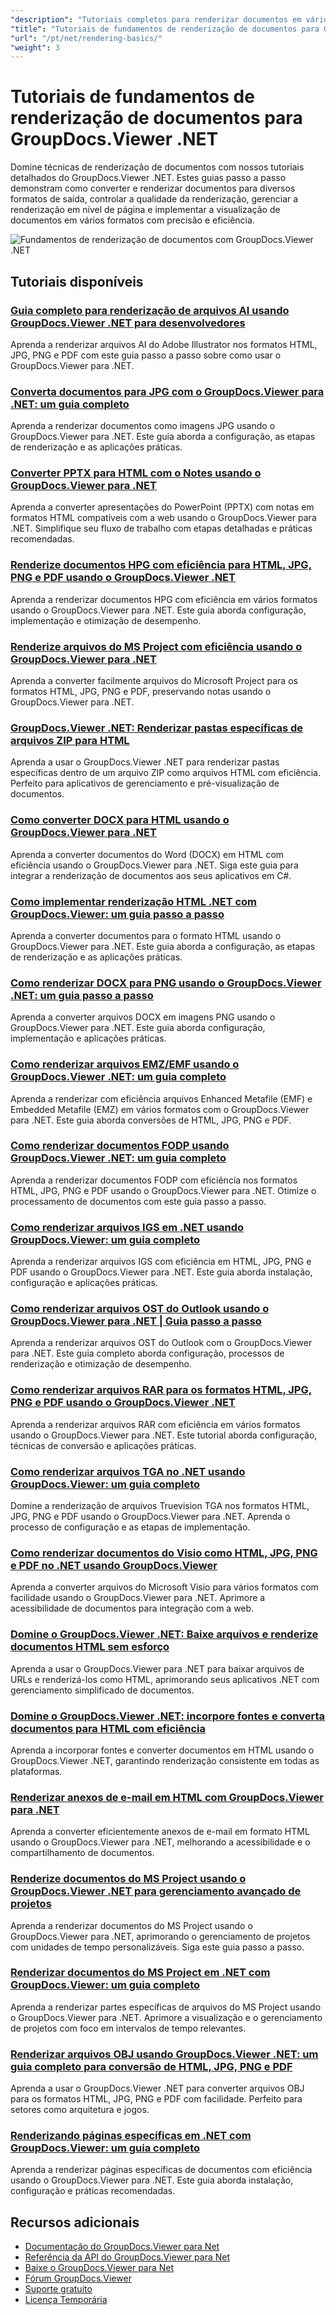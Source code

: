```yaml
---
"description": "Tutoriais completos para renderizar documentos em vários formatos de saída, incluindo HTML, PDF e formatos de imagem usando o GroupDocs.Viewer para .NET."
"title": "Tutoriais de fundamentos de renderização de documentos para GroupDocs.Viewer .NET"
"url": "/pt/net/rendering-basics/"
"weight": 3
---
```


# Tutoriais de fundamentos de renderização de documentos para GroupDocs.Viewer .NET

Domine técnicas de renderização de documentos com nossos tutoriais detalhados do GroupDocs.Viewer .NET. Estes guias passo a passo demonstram como converter e renderizar documentos para diversos formatos de saída, controlar a qualidade da renderização, gerenciar a renderização em nível de página e implementar a visualização de documentos em vários formatos com precisão e eficiência.

![Fundamentos de renderização de documentos com GroupDocs.Viewer .NET](/viewer/rendering-basics/image.png)

## Tutoriais disponíveis

### [Guia completo para renderização de arquivos AI usando GroupDocs.Viewer .NET para desenvolvedores](./render-ai-groupdocs-viewer-net-guide/)
Aprenda a renderizar arquivos AI do Adobe Illustrator nos formatos HTML, JPG, PNG e PDF com este guia passo a passo sobre como usar o GroupDocs.Viewer para .NET.

### [Converta documentos para JPG com o GroupDocs.Viewer para .NET: um guia completo](./render-documents-jpg-groupdocs-viewer-dotnet/)
Aprenda a renderizar documentos como imagens JPG usando o GroupDocs.Viewer para .NET. Este guia aborda a configuração, as etapas de renderização e as aplicações práticas.

### [Converter PPTX para HTML com o Notes usando o GroupDocs.Viewer para .NET](./render-pptx-notes-html-groupdocs-viewer-net/)
Aprenda a converter apresentações do PowerPoint (PPTX) com notas em formatos HTML compatíveis com a web usando o GroupDocs.Viewer para .NET. Simplifique seu fluxo de trabalho com etapas detalhadas e práticas recomendadas.

### [Renderize documentos HPG com eficiência para HTML, JPG, PNG e PDF usando o GroupDocs.Viewer .NET](./groupdocs-viewer-net-hpg-rendering-guide/)
Aprenda a renderizar documentos HPG com eficiência em vários formatos usando o GroupDocs.Viewer para .NET. Este guia aborda configuração, implementação e otimização de desempenho.

### [Renderize arquivos do MS Project com eficiência usando o GroupDocs.Viewer para .NET](./groupdocs-viewer-ms-project-notes-conversion/)
Aprenda a converter facilmente arquivos do Microsoft Project para os formatos HTML, JPG, PNG e PDF, preservando notas usando o GroupDocs.Viewer para .NET.

### [GroupDocs.Viewer .NET: Renderizar pastas específicas de arquivos ZIP para HTML](./groupdocs-viewer-dotnet-render-zip-folders-html/)
Aprenda a usar o GroupDocs.Viewer .NET para renderizar pastas específicas dentro de um arquivo ZIP como arquivos HTML com eficiência. Perfeito para aplicativos de gerenciamento e pré-visualização de documentos.

### [Como converter DOCX para HTML usando o GroupDocs.Viewer para .NET](./render-docx-html-groupdocs-viewer-dotnet/)
Aprenda a converter documentos do Word (DOCX) em HTML com eficiência usando o GroupDocs.Viewer para .NET. Siga este guia para integrar a renderização de documentos aos seus aplicativos em C#.

### [Como implementar renderização HTML .NET com GroupDocs.Viewer: um guia passo a passo](./implement-net-html-rendering-groupdocs-viewer/)
Aprenda a converter documentos para o formato HTML usando o GroupDocs.Viewer para .NET. Este guia aborda a configuração, as etapas de renderização e as aplicações práticas.

### [Como renderizar DOCX para PNG usando o GroupDocs.Viewer .NET: um guia passo a passo](./render-docx-png-groupdocs-viewer-net/)
Aprenda a converter arquivos DOCX em imagens PNG usando o GroupDocs.Viewer para .NET. Este guia aborda configuração, implementação e aplicações práticas.

### [Como renderizar arquivos EMZ/EMF usando o GroupDocs.Viewer .NET: um guia completo](./render-emz-emf-groupdocs-viewer-dotnet/)
Aprenda a renderizar com eficiência arquivos Enhanced Metafile (EMF) e Embedded Metafile (EMZ) em vários formatos com o GroupDocs.Viewer para .NET. Este guia aborda conversões de HTML, JPG, PNG e PDF.

### [Como renderizar documentos FODP usando GroupDocs.Viewer .NET: um guia completo](./render-fodp-documents-groupdocs-viewer-net/)
Aprenda a renderizar documentos FODP com eficiência nos formatos HTML, JPG, PNG e PDF usando o GroupDocs.Viewer para .NET. Otimize o processamento de documentos com este guia passo a passo.

### [Como renderizar arquivos IGS em .NET usando GroupDocs.Viewer: um guia completo](./render-igs-files-groupdocs-viewer-dotnet/)
Aprenda a renderizar arquivos IGS com eficiência em HTML, JPG, PNG e PDF usando o GroupDocs.Viewer para .NET. Este guia aborda instalação, configuração e aplicações práticas.

### [Como renderizar arquivos OST do Outlook usando o GroupDocs.Viewer para .NET | Guia passo a passo](./render-outlook-ost-groupdocs-viewer-net/)
Aprenda a renderizar arquivos OST do Outlook com o GroupDocs.Viewer para .NET. Este guia completo aborda configuração, processos de renderização e otimização de desempenho.

### [Como renderizar arquivos RAR para os formatos HTML, JPG, PNG e PDF usando o GroupDocs.Viewer .NET](./rendering-rar-archives-using-groupdocs-viewer-net/)
Aprenda a renderizar arquivos RAR com eficiência em vários formatos usando o GroupDocs.Viewer para .NET. Este tutorial aborda configuração, técnicas de conversão e aplicações práticas.

### [Como renderizar arquivos TGA no .NET usando GroupDocs.Viewer: um guia completo](./render-tga-files-dotnet-groupdocs-viewer/)
Domine a renderização de arquivos Truevision TGA nos formatos HTML, JPG, PNG e PDF usando o GroupDocs.Viewer para .NET. Aprenda o processo de configuração e as etapas de implementação.

### [Como renderizar documentos do Visio como HTML, JPG, PNG e PDF no .NET usando GroupDocs.Viewer](./groupdocs-viewer-dotnet-render-visio-documents-html-jpg-png-pdf/)
Aprenda a converter arquivos do Microsoft Visio para vários formatos com facilidade usando o GroupDocs.Viewer para .NET. Aprimore a acessibilidade de documentos para integração com a web.

### [Domine o GroupDocs.Viewer .NET: Baixe arquivos e renderize documentos HTML sem esforço](./mastering-groupdocs-viewer-net-file-download-html-rendering/)
Aprenda a usar o GroupDocs.Viewer para .NET para baixar arquivos de URLs e renderizá-los como HTML, aprimorando seus aplicativos .NET com gerenciamento simplificado de documentos.

### [Domine o GroupDocs.Viewer .NET: incorpore fontes e converta documentos para HTML com eficiência](./embed-fonts-convert-docs-groupdocs-viewer-net/)
Aprenda a incorporar fontes e converter documentos em HTML usando o GroupDocs.Viewer .NET, garantindo renderização consistente em todas as plataformas.

### [Renderizar anexos de e-mail em HTML com GroupDocs.Viewer para .NET](./render-email-attachments-html-groupdocs-viewer-net/)
Aprenda a converter eficientemente anexos de e-mail em formato HTML usando o GroupDocs.Viewer para .NET, melhorando a acessibilidade e o compartilhamento de documentos.

### [Renderize documentos do MS Project usando o GroupDocs.Viewer .NET para gerenciamento avançado de projetos](./render-ms-project-docs-groupdocs-viewer-net/)
Aprenda a renderizar documentos do MS Project usando o GroupDocs.Viewer para .NET, aprimorando o gerenciamento de projetos com unidades de tempo personalizáveis. Siga este guia passo a passo.

### [Renderizar documentos do MS Project em .NET com GroupDocs.Viewer: um guia completo](./render-ms-project-dotnet-groupdocs-viewer/)
Aprenda a renderizar partes específicas de arquivos do MS Project usando o GroupDocs.Viewer para .NET. Aprimore a visualização e o gerenciamento de projetos com foco em intervalos de tempo relevantes.

### [Renderizar arquivos OBJ usando GroupDocs.Viewer .NET: um guia completo para conversão de HTML, JPG, PNG e PDF](./render-obj-files-groupdocs-viewer-net/)
Aprenda a usar o GroupDocs.Viewer .NET para converter arquivos OBJ para os formatos HTML, JPG, PNG e PDF com facilidade. Perfeito para setores como arquitetura e jogos.

### [Renderizando páginas específicas em .NET com GroupDocs.Viewer: um guia completo](./groupdocs-viewer-net-rendering-pages-guide/)
Aprenda a renderizar páginas específicas de documentos com eficiência usando o GroupDocs.Viewer para .NET. Este guia aborda instalação, configuração e práticas recomendadas.

## Recursos adicionais

- [Documentação do GroupDocs.Viewer para Net](https://docs.groupdocs.com/viewer/net/)
- [Referência da API do GroupDocs.Viewer para Net](https://reference.groupdocs.com/viewer/net/)
- [Baixe o GroupDocs.Viewer para Net](https://releases.groupdocs.com/viewer/net/)
- [Fórum GroupDocs.Viewer](https://forum.groupdocs.com/c/viewer/9)
- [Suporte gratuito](https://forum.groupdocs.com/)
- [Licença Temporária](https://purchase.groupdocs.com/temporary-license/)